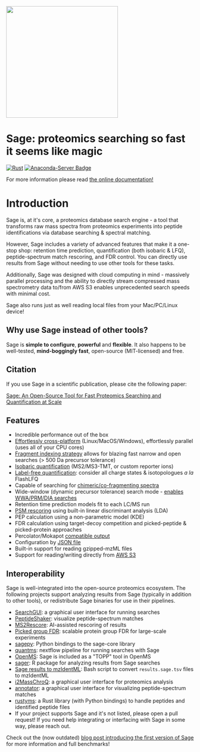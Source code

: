 <img src="figures/logo.png" width="300">

# Sage: proteomics searching so fast it seems like magic

[![Rust](https://github.com/lazear/sage/actions/workflows/rust.yml/badge.svg)](https://github.com/lazear/sage/actions/workflows/rust.yml) [![Anaconda-Server Badge](https://anaconda.org/bioconda/sage-proteomics/badges/version.svg)](https://anaconda.org/bioconda/sage-proteomics)


For more information please read [the online documentation!](https://sage-docs.vercel.app/docs)


# Introduction
 
Sage is, at it's core, a proteomics database search engine - 
    a tool that transforms raw mass spectra from proteomics experiments into peptide identifications 
    via database searching & spectral matching. 

However, Sage includes a variety of advanced features that make it a one-stop shop: retention time prediction, quantification (both isobaric & LFQ), peptide-spectrum match rescoring, and FDR control. You can directly use results from Sage without needing to use other tools for these tasks.

Additionally, Sage was designed with cloud computing in mind - massively parallel processing and the ability to directly stream compressed mass spectrometry data to/from AWS S3 enables unprecedented search speeds with minimal cost. 

 Sage also runs just as well reading local files from your Mac/PC/Linux device!

## Why use Sage instead of other tools?

Sage is **simple to configure**, **powerful** and **flexible**. 
It also happens to be well-tested, **mind-boggingly fast**, open-source (MIT-licensed) and free.

## Citation

If you use Sage in a scientific publication, please cite the following paper:

[Sage: An Open-Source Tool for Fast Proteomics Searching and Quantification at Scale](https://doi.org/10.1021/acs.jproteome.3c00486)


## Features

- Incredible performance out of the box
- [Effortlessly cross-platform](https://sage-docs.vercel.app/docs/started#download-the-latest-binary-release) (Linux/MacOS/Windows), effortlessly parallel (uses all of your CPU cores)
- [Fragment indexing strategy](https://sage-docs.vercel.app/docs/how_it_works) allows for blazing fast narrow and open searches (> 500 Da precursor tolerance)
- [Isobaric quantification](https://sage-docs.vercel.app/docs/how_it_works#tmt-based) (MS2/MS3-TMT, or custom reporter ions)
- [Label-free quantification](https://sage-docs.vercel.app/docs/how_it_works#label-free): consider all charge states & isotopologues *a la* FlashLFQ
- Capable of searching for [chimeric/co-fragmenting spectra](https://sage-docs.vercel.app/docs/configuration/additional)
- Wide-window (dynamic precursor tolerance) search mode - [enables WWA/PRM/DIA searches](https://sage-docs.vercel.app/docs/configuration/tolerance#wide-window-mode)
- Retention time prediction models fit to each LC/MS run
- [PSM rescoring](https://sage-docs.vercel.app/docs/how_it_works#machine-learning-for-psm-rescoring) using built-in linear discriminant analysis (LDA)
- PEP calculation using a non-parametric model (KDE)
- FDR calculation using target-decoy competition and picked-peptide & picked-protein approaches
- Percolator/Mokapot [compatible output](https://sage-docs.vercel.app/docs/configuration#env)
- Configuration by [JSON file](https://sage-docs.vercel.app/docs/configuration#file)
- Built-in support for reading gzipped-mzML files
- Support for reading/writing directly from [AWS S3](https://sage-docs.vercel.app/docs/configuration/aws)

## Interoperability

Sage is well-integrated into the open-source proteomics ecosystem. The following projects support analyzing results from Sage (typically in addition to other tools), or redistribute Sage binaries for use in their pipelines. 

- [SearchGUI](http://compomics.github.io/projects/searchgui): a graphical user interface for running searches
- [PeptideShaker](http://compomics.github.io/projects/peptide-shaker): visualize peptide-spectrum matches
- [MS2Rescore](http://compomics.github.io/projects/ms2rescore): AI-assisted rescoring of results
- [Picked group FDR](https://github.com/kusterlab/picked_group_fdr): scalable protein group FDR for large-scale experiments
- [sagepy](https://github.com/theGreatHerrLebert/sagepy): Python bindings to the sage-core library
- [quantms](https://github.com/bigbio/quantms): nextflow pipeline for running searches with Sage
- [OpenMS](https://github.com/OpenMS/OpenMS): Sage is included as a "TOPP" tool in OpenMS
- [sager](https://github.com/UCLouvain-CBIO/sager): R package for analyzing results from Sage searches
- [Sage results to mzIdentML](https://github.com/magnuspalmblad/shic/blob/main/shims/Peptide_identification_in_TSV_to_Peptide_identification_in_mzIdentML.sh): Bash script to convert `results.sage.tsv` files to mzIdentML
- [i2MassChroQ](http://pappso.inrae.fr/bioinfo/i2masschroq/): a graphical user interface for proteomics analysis
- [annotator](https://github.com/snijderlab/annotator): a graphical user interface for visualizing peptide-spectrum matches
- [rustyms](https://gtihub.com/snijderlab/rustyme): a Rust library (with Python bindings) to handle peptides and identified peptide files
- If your project supports Sage and it's not listed, please open a pull request! If you need help integrating or interfacing with Sage in some way, please reach out.

Check out the (now outdated) [blog post introducing the first version of Sage](https://lazear.github.io/sage/) for more information and full benchmarks!
